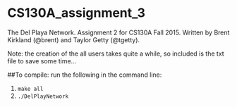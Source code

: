 # CS130A_assignment_3

The Del Playa Network. Assignment 2 for CS130A Fall 2015. Written by Brent Kirkland (@brent) and Taylor Getty (@tgetty).

Note: the creation of the all users takes quite a while, so included is the txt file to save some time...

##To compile:
run the following in the command line:

1. ```make all```
2. ```./DelPlayNetwork```



